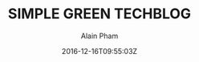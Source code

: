 ---
title: "SIMPLE GREEN TECHBLOG"
github: https://github.com/alainpham/alainpham.github.io
demo: https://alainpham.github.io
author: Alain Pham

ssg:
  - Jekyll
cms:
  - No Cms
date: 2016-12-16T09:55:03Z
github_branch: master
---